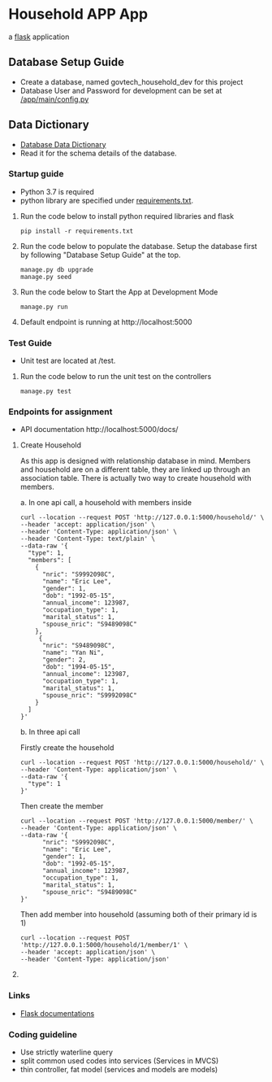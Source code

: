 # Household APP App

a [flask](https://flask.palletsprojects.com/) application

  
## Database Setup Guide
* Create a database, named govtech_household_dev for this project
* Database User and Password for development can be set at [/app/main/config.py](app/main/config.py)

## Data Dictionary
* [Database Data Dictionary](database/data_dictionary.docx)
* Read it for the schema details of the database.


### Startup guide
* Python 3.7 is required
* python library are specified under [requirements.txt](requirements.txt).
1. Run the code below to install python required libraries and flask
    ```
    pip install -r requirements.txt
    ```
2. Run the code below to populate the database. Setup the database first by following "Database Setup Guide" at the top.
    ```
    manage.py db upgrade
    manage.py seed
    ```   
2. Run the code below to Start the App at Development Mode
    ```
    manage.py run
    ```
3. Default endpoint is running at http://localhost:5000 

### Test Guide
* Unit test are located at /test.
1. Run the code below to run the unit test on the controllers
    ```
    manage.py test
    ```

### Endpoints for assignment 
* API documentation http://localhost:5000/docs/
1. Create Household

    As this app is designed with relationship database in mind. Members and household are on a different table, they are linked up through an association table.
    There is actually two way to create household with members. 
    
    a. In one api call, a household with members inside
    ```
    curl --location --request POST 'http://127.0.0.1:5000/household/' \
    --header 'accept: application/json' \
    --header 'Content-Type: application/json' \
    --header 'Content-Type: text/plain' \
    --data-raw '{
      "type": 1,
      "members": [
        {
          "nric": "S9992098C",
          "name": "Eric Lee",
          "gender": 1,
          "dob": "1992-05-15",
          "annual_income": 123987,
          "occupation_type": 1,
          "marital_status": 1,
          "spouse_nric": "S9489098C"
        },
         {
          "nric": "S9489098C",
          "name": "Yan Ni",
          "gender": 2,
          "dob": "1994-05-15",
          "annual_income": 123987,
          "occupation_type": 1,
          "marital_status": 1,
          "spouse_nric": "S9992098C"
        }
      ]
    }'
    ```
    b. In three api call 
    
    Firstly create the household
    ```
    curl --location --request POST 'http://127.0.0.1:5000/household/' \
    --header 'Content-Type: application/json' \
    --data-raw '{
      "type": 1
    }'
    ```    
   
    Then create the member
    ```
    curl --location --request POST 'http://127.0.0.1:5000/member/' \
    --header 'Content-Type: application/json' \
    --data-raw '{
          "nric": "S9992098C",
          "name": "Eric Lee",
          "gender": 1,
          "dob": "1992-05-15",
          "annual_income": 123987,
          "occupation_type": 1,
          "marital_status": 1,
          "spouse_nric": "S9489098C"
    }'
    ```    
   
     Then add member into household (assuming both of their primary id is 1)
    ```   
    curl --location --request POST 'http://127.0.0.1:5000/household/1/member/1' \
    --header 'accept: application/json' \
    --header 'Content-Type: application/json'
    ```   
2.

 

### Links

+ [Flask documentations](https://flask.palletsprojects.com/en/1.1.x/)

### Coding guideline

* Use strictly waterline query
* split common used codes into services (Services in MVCS)
* thin controller, fat model (services and models are models)




